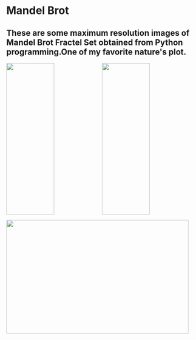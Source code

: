# Mandel Brot

## These are some maximum resolution images of Mandel Brot Fractel Set obtained from Python programming.One of my favorite nature's plot.

<img height='400px' width='50%' src='https://user-images.githubusercontent.com/46626425/61553131-57a87a00-aa77-11e9-8108-3da4a71bd081.png'><img height='400px' width='50%' src='https://user-images.githubusercontent.com/46626425/61553632-752a1380-aa78-11e9-9248-10c7edda6132.png'>

<img height='300px' width='480px' src='https://user-images.githubusercontent.com/46626425/61553542-40b65780-aa78-11e9-9e2d-985bf4df1a6b.png'>

<!-- <img height='300px' width='400px' src=''>

<img height='300px' width='400px' src=''>

<img height='300px' width='400px' src=''> -->
